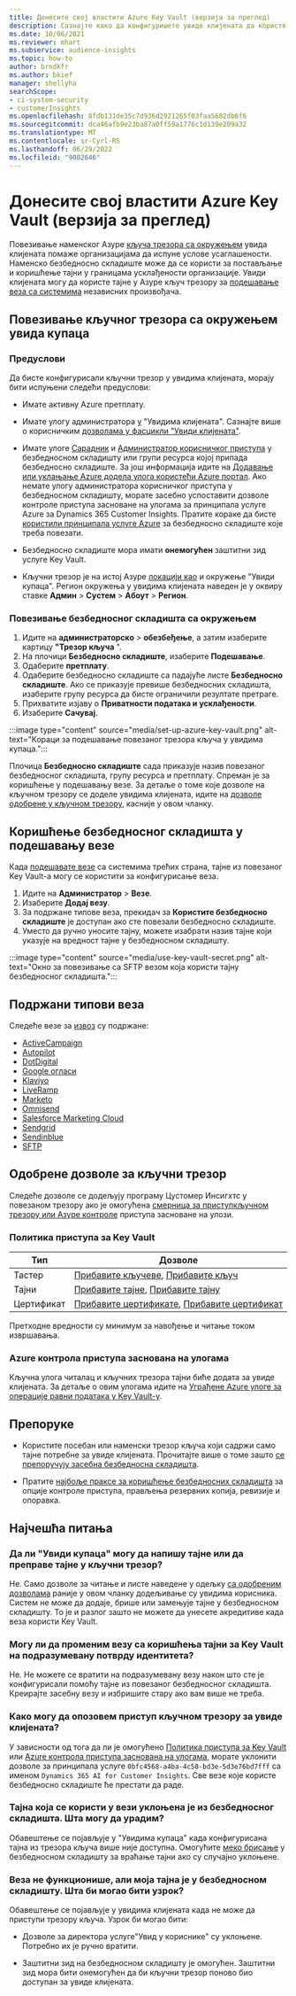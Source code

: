 ```yaml
---
title: Донесите свој властити Azure Key Vault (верзија за преглед)
description: Сазнајте како да конфигуришете увиде клијената да користе сопствени Азуре кључни трезор за управљање тајнама.
ms.date: 10/06/2021
ms.reviewer: mhart
ms.subservice: audience-insights
ms.topic: how-to
author: brndkfr
ms.author: bkief
manager: shellyha
searchScope:
- ci-system-security
- customerInsights
ms.openlocfilehash: 8fdb131de35c7d936d2921265f03faa5682db6f6
ms.sourcegitcommit: dca46afb9e23ba87a0ff59a1776c1d139e209a32
ms.translationtype: MT
ms.contentlocale: sr-Cyrl-RS
ms.lasthandoff: 06/29/2022
ms.locfileid: "9082646"
---
```

# <a name="bring-your-own-azure-key-vault-preview"></a>Донесите свој властити Azure Key Vault (верзија за преглед)

Повезивање наменског Азуре [кључа трезора са окружењем](/azure/key-vault/general/basic-concepts) увида клијената помаже организацијама да испуне услове усаглашености.
Наменско безбедносно складиште може да се користи за постављање и коришћење тајни у границама усклађености организације. Увиди клијената могу да користе тајне у Азуре кључ трезору за [подешавање веза са системима](connections.md) независних произвођача.

## <a name="link-the-key-vault-to-the-customer-insights-environment"></a>Повезивање кључног трезора са окружењем увида купаца

### <a name="prerequisites"></a>Предуслови

Да бисте конфигурисали кључни трезор у увидима клијената, морају бити испуњени следећи предуслови:

- Имате активну Azure претплату.

- Имате улогу администратора [у](permissions.md#admin) "Увидима клијената". Сазнајте више о корисничким [дозволама у фасцикли "Увиди клијената"](permissions.md#assign-roles-and-permissions).

- Имате улоге [Сарадник](/azure/role-based-access-control/built-in-roles#contributor) и [Администратор корисничког приступа](/azure/role-based-access-control/built-in-roles#user-access-administrator) у безбедносном складишту или групи ресурса којој припада безбедносно складиште. За још информација идите на [Додавање или уклањање Azure додела улога користећи Azure портал](/azure/role-based-access-control/role-assignments-portal). Ако немате улогу администратора корисничког приступа у безбедносном складишту, морате засебно успоставити дозволе контроле приступа засноване на улогама за принципала услуге Azure за Dynamics 365 Customer Insights. Пратите кораке да бисте [користили принципала услуге Azure](connect-service-principal.md) за безбедносно складиште које треба повезати.

- Безбедносно складиште мора имати **онемогућен** заштитни зид услуге Key Vault.

- Кључни трезор је на истој Азуре [локацији као](https://azure.microsoft.com/global-infrastructure/geographies/#overview) и окружење "Увиди купаца". Регион окружења у увидима клијената наведен је у оквиру ставке **Админ** > **Сyстем** > **Абоут** > **Регион**.

### <a name="link-a-key-vault-to-the-environment"></a>Повезивање безбедносног складишта са окружењем

1. Идите на **администраторско** > **обезбеђење**, а затим изаберите картицу **"Трезор кључа** ".
1. На плочици **Безбедносно складиште**, изаберите **Подешавање**.
1. Одаберите **претплату**.
1. Одаберите безбедносно складиште са падајуће листе **Безбедносно складиште**. Ако се приказује превише безбедносних складишта, изаберите групу ресурса да бисте ограничили резултате претраге.
1. Прихватите изјаву о **Приватности података и усклађености**.
1. Изаберите **Сачувај**.

:::image type="content" source="media/set-up-azure-key-vault.png" alt-text="Кораци за подешавање повезаног трезора кључа у увидима купаца.":::

Плочица **Безбедносно складиште** сада приказује назив повезаног безбедносног складишта, групу ресурса и претплату. Спреман је за коришћење у подешавању везе.
За детаље о томе које дозволе на кључном трезору се доделе увидима клијената, идите на [дозволе одобрене у кључном трезору](#permissions-granted-on-the-key-vault), касније у овом чланку.

## <a name="use-the-key-vault-in-the-connection-setup"></a>Коришћење безбедносног складишта у подешавању везе

Када [подешавате везе](connections.md) са системима трећих страна, тајне из повезаног Key Vault-а могу се користити за конфигурисање веза.

1. Идите на **Администратор** > **Везе**.
1. Изаберите **Додај везу**.
1. За подржане типове веза, прекидач за **Користите безбедносно складиште** је доступан ако сте повезали безбедносно складиште.
1. Уместо да ручно уносите тајну, можете изабрати назив тајне који указује на вредност тајне у безбедносном складишту.

:::image type="content" source="media/use-key-vault-secret.png" alt-text="Окно за повезивање са SFTP везом која користи тајну безбедносног складишта.":::

## <a name="supported-connection-types"></a>Подржани типови веза

Следеће везе за [извоз](export-destinations.md) су подржане:

* [ActiveCampaign](export-active-campaign.md)
* [Autopilot](export-autopilot.md)
* [DotDigital](export-dotdigital.md)
* [Google огласи](export-google-ads.md)
* [Klaviyo](export-klaviyo.md)
* [LiveRamp](export-liveramp.md)
* [Marketo](export-marketo.md)
* [Omnisend](export-omnisend.md)
* [Salesforce Marketing Cloud](export-salesforce.md)
* [Sendgrid](export-sendgrid.md)
* [Sendinblue](export-sendinblue.md)
* [SFTP](export-sftp.md)

## <a name="permissions-granted-on-the-key-vault"></a>Одобрене дозволе за кључни трезор

Следеће дозволе се додељују програму Цустомер Инсигхтс у повезаном трезору ако је омогућена [смерница за приступ](/azure/key-vault/general/assign-access-policy?tabs=azure-portal)[кључном трезору или Азуре контроле](/azure/key-vault/general/rbac-guide?tabs=azure-cli) приступа засноване на улози.

### <a name="key-vault-access-policy"></a>Политика приступа за Key Vault

| Тип        | Дозволе          |
| ----------- | -------------------- |
| Тастер         | [Прибавите кључеве](/rest/api/keyvault/keys/get-keys/get-keys), [Прибавите кључ](/rest/api/keyvault/keys/get-key/get-key)                                 |
| Тајни      | [Прибавите тајне](/rest/api/keyvault/secrets/get-secrets/get-secrets), [Прибавите тајну](/rest/api/keyvault/secrets/get-secret/get-secret)                     |
| Цертификат | [Прибавите цертификате](/rest/api/keyvault/certificates/get-certificates/get-certificates), [Прибавите цертификат](/rest/api/keyvault/certificates/get-certificate/get-certificate) |

Претходне вредности су минимум за навођење и читање током извршавања.

### <a name="azure-role-based-access-control"></a>Azure контрола приступа заснована на улогама

Кључна улога читалац и кључних трезора тајни биће додата за увиде клијената. За детаље о овим улогама идите на [Уграђене Azure улоге за операције равни података у Key Vault-у](/azure/key-vault/general/rbac-guide?tabs=azure-cli).

## <a name="recommendations"></a>Препоруке

- Користите посебан или наменски трезор кључа који садржи само тајне потребне за увиде клијената. Прочитајте више о томе зашто [се препоручују засебна безбедносна складишта](/azure/key-vault/general/best-practices#why-we-recommend-separate-key-vaults).

- Пратите [најбоље праксе за коришћење безбедносних складишта](/azure/key-vault/general/best-practices#turn-on-logging) за опције контроле приступа, прављења резервних копија, ревизије и опоравка.

## <a name="frequently-asked-questions"></a>Најчешћа питања

### <a name="can-customer-insights-write-secrets-or-overwrite-secrets-into-the-key-vault"></a>Да ли "Увиди купаца" могу да напишу тајне или да преправе тајне у кључни трезор?

Не. Само дозволе за читање и листе наведене у одељку [са одобреним дозволама](#permissions-granted-on-the-key-vault) раније у овом чланку додељивање су увидима корисника. Систем не може да додаје, брише или замењује тајне у безбедносном складишту. То је и разлог зашто не можете да унесете акредитиве када веза користи Key Vault.

### <a name="can-i-change-a-connection-from-using-key-vault-secrets-to-default-authentication"></a>Могу ли да променим везу са коришћења тајни за Key Vault на подразумевану потврду идентитета?

Не. Не можете се вратити на подразумевану везу након што сте је конфигурисали помоћу тајне из повезаног безбедносног складишта. Креирајте засебну везу и избришите стару ако вам више не треба.

### <a name="how-can-i-revoke-access-to-a-key-vault-for-customer-insights"></a>Како могу да опозовем приступ кључном трезору за увиде клијената?

У зависности од тога да ли је омогућено [Политика приступа за Key Vault](/azure/key-vault/general/assign-access-policy?tabs=azure-portal) или [Azure контрола приступа заснована на улогама](/azure/key-vault/general/rbac-guide?tabs=azure-cli), морате уклонити дозволе за принципала услуге `0bfc4568-a4ba-4c58-bd3e-5d3e76bd7fff` са именом `Dynamics 365 AI for Customer Insights`. Све везе које користе безбедносно складиште ће престати да раде.

### <a name="a-secret-thats-used-in-a-connection-got-removed-from-the-key-vault-what-can-i-do"></a>Тајна која се користи у вези уклоњена је из безбедносног складишта. Шта могу да урадим?

Обавештење се појављује у "Увидима купаца" када конфигурисана тајна из трезора кључа више није доступна. Омогућите [меко брисање](/azure/key-vault/general/soft-delete-overview) у безбедносном складишту за враћање тајни ако су случајно уклоњене.

### <a name="a-connection-doesnt-work-but-my-secret-is-in-the-key-vault-what-might-be-the-cause"></a>Веза не функционише, али моја тајна је у безбедносном складишту. Шта би могао бити узрок?

Обавештење се појављује у увидима клијената када не може да приступи трезору кључа. Узрок би могао бити:

- Дозволе за директора услуге"Увид у кориснике" су уклоњене. Потребно их је ручно вратити.

- Заштитни зид на безбедносном складишту је омогућен. Заштитни зид мора бити онемогућен да би кључни трезор поново био доступан за увиде клијената.
